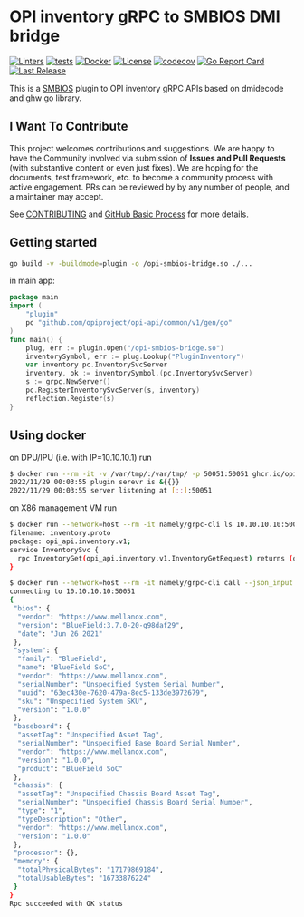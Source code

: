 # OPI inventory gRPC to SMBIOS DMI bridge

[![Linters](https://github.com/opiproject/opi-smbios-bridge/actions/workflows/linters.yml/badge.svg)](https://github.com/opiproject/opi-smbios-bridge/actions/workflows/linters.yml)
[![tests](https://github.com/opiproject/opi-smbios-bridge/actions/workflows/go.yml/badge.svg)](https://github.com/opiproject/opi-smbios-bridge/actions/workflows/go.yml)
[![Docker](https://github.com/opiproject/opi-smbios-bridge/actions/workflows/docker-publish.yml/badge.svg)](https://github.com/opiproject/opi-smbios-bridge/actions/workflows/docker-publish.yml)
[![License](https://img.shields.io/github/license/opiproject/opi-smbios-bridge?style=flat-square&color=blue&label=License)](https://github.com/opiproject/opi-smbios-bridge/blob/master/LICENSE)
[![codecov](https://codecov.io/gh/opiproject/opi-smbios-bridge/branch/main/graph/badge.svg)](https://codecov.io/gh/opiproject/opi-smbios-bridge)
[![Go Report Card](https://goreportcard.com/badge/github.com/opiproject/opi-smbios-bridge)](https://goreportcard.com/report/github.com/opiproject/opi-smbios-bridge)
[![Last Release](https://img.shields.io/github/v/release/opiproject/opi-smbios-bridge?label=Latest&style=flat-square&logo=go)](https://github.com/opiproject/opi-smbios-bridge/releases)

This is a [SMBIOS](https://www.dmtf.org/standards/smbios) plugin to OPI inventory gRPC APIs based on dmidecode and ghw go library.

## I Want To Contribute

This project welcomes contributions and suggestions.  We are happy to have the Community involved via submission of **Issues and Pull Requests** (with substantive content or even just fixes). We are hoping for the documents, test framework, etc. to become a community process with active engagement.  PRs can be reviewed by by any number of people, and a maintainer may accept.

See [CONTRIBUTING](https://github.com/opiproject/opi/blob/main/CONTRIBUTING.md) and [GitHub Basic Process](https://github.com/opiproject/opi/blob/main/doc-github-rules.md) for more details.

## Getting started

```bash
go build -v -buildmode=plugin -o /opi-smbios-bridge.so ./...
```

 in main app:

```go
package main
import (
    "plugin"
    pc "github.com/opiproject/opi-api/common/v1/gen/go"
)
func main() {
    plug, err := plugin.Open("/opi-smbios-bridge.so")
    inventorySymbol, err := plug.Lookup("PluginInventory")
    var inventory pc.InventorySvcServer
    inventory, ok := inventorySymbol.(pc.InventorySvcServer)
    s := grpc.NewServer()
    pc.RegisterInventorySvcServer(s, inventory)
    reflection.Register(s)
}
```

## Using docker

on DPU/IPU (i.e. with IP=10.10.10.1) run

```bash
$ docker run --rm -it -v /var/tmp/:/var/tmp/ -p 50051:50051 ghcr.io/opiproject/opi-smbios-bridge:main
2022/11/29 00:03:55 plugin serevr is &{{}}
2022/11/29 00:03:55 server listening at [::]:50051
```

on X86 management VM run

```bash
$ docker run --network=host --rm -it namely/grpc-cli ls 10.10.10.10:50051 opi_api.inventory.v1.InventorySvc -l
filename: inventory.proto
package: opi_api.inventory.v1;
service InventorySvc {
  rpc InventoryGet(opi_api.inventory.v1.InventoryGetRequest) returns (opi_api.inventory.v1.InventoryGetResponse) {}
}

$ docker run --network=host --rm -it namely/grpc-cli call --json_input --json_output 10.10.10.10:50051 InventoryGet "{}"
connecting to 10.10.10.10:50051
{
 "bios": {
  "vendor": "https://www.mellanox.com",
  "version": "BlueField:3.7.0-20-g98daf29",
  "date": "Jun 26 2021"
 },
 "system": {
  "family": "BlueField",
  "name": "BlueField SoC",
  "vendor": "https://www.mellanox.com",
  "serialNumber": "Unspecified System Serial Number",
  "uuid": "63ec430e-7620-479a-8ec5-133de3972679",
  "sku": "Unspecified System SKU",
  "version": "1.0.0"
 },
 "baseboard": {
  "assetTag": "Unspecified Asset Tag",
  "serialNumber": "Unspecified Base Board Serial Number",
  "vendor": "https://www.mellanox.com",
  "version": "1.0.0",
  "product": "BlueField SoC"
 },
 "chassis": {
  "assetTag": "Unspecified Chassis Board Asset Tag",
  "serialNumber": "Unspecified Chassis Board Serial Number",
  "type": "1",
  "typeDescription": "Other",
  "vendor": "https://www.mellanox.com",
  "version": "1.0.0"
 },
 "processor": {},
 "memory": {
  "totalPhysicalBytes": "17179869184",
  "totalUsableBytes": "16733876224"
 }
}
Rpc succeeded with OK status
```
